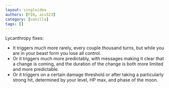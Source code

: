 ```yaml
---
layout: singleidea
authors: [FIQ, ais523]
category: [vanilla]
tags: []
---
```

Lycanthropy fixes:
* It triggers much more rarely, every couple thousand turns, but while you are in your beast form you lose all control.
* Or it triggers much more predictably, with messages making it clear that a change is coming, and the duration of the change is both more limited and more predictable.
* Or it triggers on a certain damage threshold or after taking a particularly strong hit, determined by your level, HP max, and phase of the moon.
